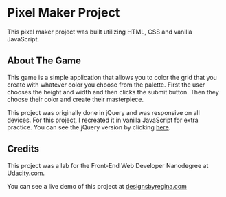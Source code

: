 # Pixel Maker Project

This pixel maker project was built utilizing HTML, CSS and vanilla JavaScript. 

## About The Game

This game is a simple application that allows you to color the grid that you create with whatever color you choose from the palette. First the user chooses the height and width and then clicks the submit button. Then they choose their color and create their masterpiece. 

This project was originally done in jQuery and was responsive on all devices. For this project, I recreated it in vanilla JavaScript for extra practice. You can see the jQuery version by clicking [here](http://designsbyregina.com/pixelmaker/pixelartmaker.html).

## Credits

This project was a lab for the Front-End Web Developer Nanodegree at [Udacity.com](https://www.udacity.com/). 

You can see a live demo of this project at [designsbyregina.com](http://www.designsbyregina.com/projects/pixelmakerjavascript/index.html)
